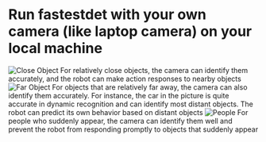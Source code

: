 # Run fastestdet with your own camera (like laptop camera) on your local machine

![Close Object](../Image/close.png "Close Object") 
For relatively close objects, the camera can identify them accurately, and the robot can make action responses to nearby objects
![Far Object](../Image/far.png "Far Object") 
For objects that are relatively far away, the camera can also identify them accurately. For instance, the car in the picture is quite accurate in dynamic recognition and can identify most distant objects. The robot can predict its own behavior based on distant objects
![People](../Image/people.png "People") 
For people who suddenly appear, the camera can identify them well and prevent the robot from responding promptly to objects that suddenly appear
